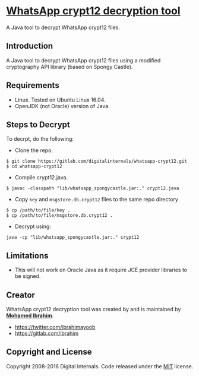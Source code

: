 # [WhatsApp crypt12 decryption tool](http://www.digitalinternals.com/security/decrypt-whatsapp-crypt12-database-messages/559/)

A Java tool to decrypt WhatsApp crypt12 files.

## Introduction

A Java tool to decrypt WhatsApp crypt12 files using a modified cryptography API library (based on Spongy Castle). 
 
## Requirements

* Linux. Tested on Ubuntu Linux 16.04.
* OpenJDK (not Oracle) version of Java. 

## Steps to Decrypt

To decrpt, do the following:
* Clone the repo.
```
$ git clone https://gitlab.com/digitalinternals/whatsapp-crypt12.git
$ cd whatsapp-crypt12
```
* Compile crypt12.java. 
```
$ javac -classpath "lib/whatsapp_spongycastle.jar:." crypt12.java
```
* Copy `key` and `msgstore.db.crypt12` files to the same repo directory
```
$ cp /path/to/file/key .
$ cp /path/to/file/msgstore.db.crypt12 .
```
* Decrypt using: 
```
java -cp "lib/whatsapp_spongycastle.jar:." crypt12
```

## Limitations

* This will not work on Oracle Java as it require JCE provider libraries to be signed.

## Creator

WhatsApp crypt12 decryption tool was created by and is maintained by **[Mohamed Ibrahim](http://www.digitalinternals.com/)**.

* https://twitter.com/ibrahimayoob
* https://gitlab.com/ibrahim

## Copyright and License

Copyright 2008-2016 Digital Internals. Code released under the [MIT](https://gitlab.com/digitalinternals/crypt12/blob/master/LICENSE) license.

